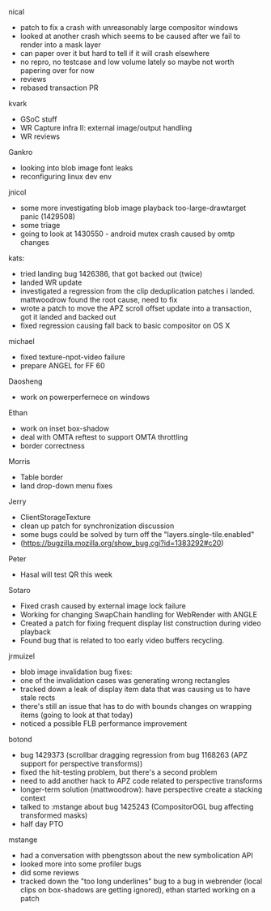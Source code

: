 nical
* patch to fix a crash with unreasonably large compositor windows
* looked at another crash which seems to be caused after we fail to render into a mask layer
* can paper over it but hard to tell if it will crash elsewhere
* no repro, no testcase and low volume lately so maybe not worth papering over for now
* reviews
* rebased transaction PR

kvark
* GSoC stuff
* WR Capture infra II: external image/output handling
* WR reviews

Gankro
* looking into blob image font leaks
* reconfiguring linux dev env

jnicol
* some more investigating blob image playback too-large-drawtarget panic (1429508)
* some triage
* going to look at 1430550 - android mutex crash caused by omtp changes

kats:
* tried landing bug 1426386, that got backed out (twice)
* landed WR update
* investigated a regression from the clip deduplication patches i landed. mattwoodrow found the root cause, need to fix
* wrote a patch to move the APZ scroll offset update into a transaction, got it landed and backed out
* fixed regression causing fall back to basic compositor on OS X

michael
* fixed texture-npot-video failure
* prepare ANGEL for FF 60

Daosheng
* work on powerperfernece on windows

Ethan
* work on inset box-shadow
* deal with OMTA reftest to support OMTA throttling
* border correctness

Morris
* Table border
* land drop-down menu fixes

Jerry
* ClientStorageTexture
* clean up patch for synchronization discussion
* some bugs could be solved by turn off the "layers.single-tile.enabled"
* (https://bugzilla.mozilla.org/show_bug.cgi?id=1383292#c20)

Peter
* Hasal will test QR this week

Sotaro
* Fixed crash caused by external image lock failure
* Working for changing SwapChain handling for WebRender with ANGLE
* Created a patch for fixing frequent display list construction during video playback
* Found bug that is related to too early video buffers recycling.

jrmuizel
* blob image invalidation bug fixes:
* one of the invalidation cases was generating wrong rectangles
* tracked down a leak of display item data that was causing us to have stale rects
* there's still an issue that has to do with bounds changes on wrapping items (going to look at that today)
* noticed a possible FLB performance improvement

botond
* bug 1429373 (scrollbar dragging regression from bug 1168263 (APZ support for perspective transforms)) 
* fixed the hit-testing problem, but there's a second problem 
* need to add another hack to APZ code related to perspective transforms 
* longer-term solution (mattwoodrow): have perspective create a stacking context 
* talked to :mstange about bug 1425243 (CompositorOGL bug affecting transformed masks) 
* half day PTO

mstange
* had a conversation with pbengtsson about the new symbolication API
* looked more into some profiler bugs
* did some reviews
* tracked down the "too long underlines" bug to a bug in webrender (local clips on box-shadows are getting ignored), ethan started working on a patch
